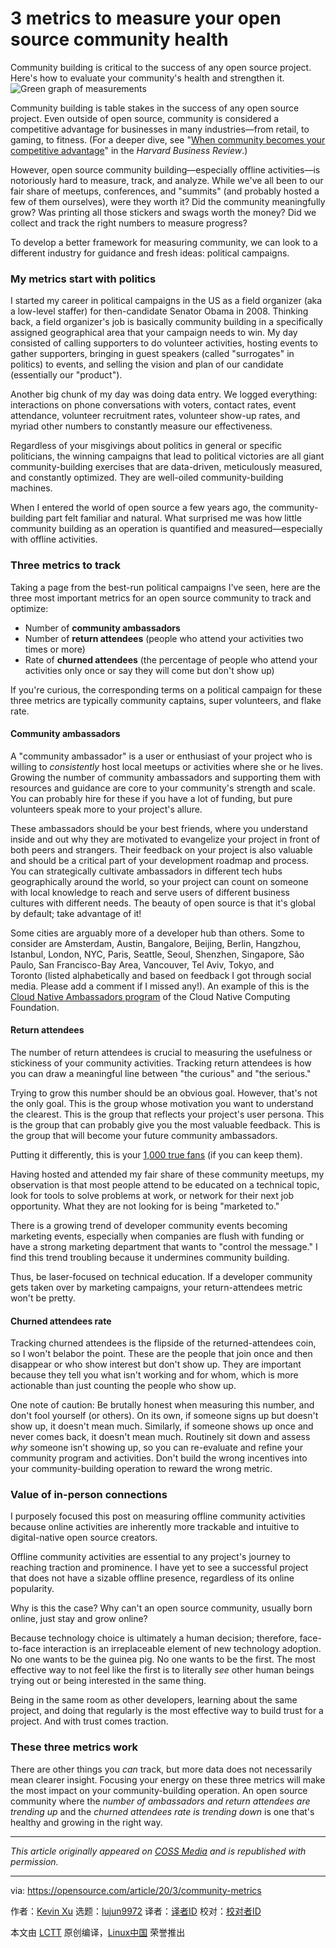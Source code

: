 [#]: collector: (lujun9972)
[#]: translator: ( )
[#]: reviewer: ( )
[#]: publisher: ( )
[#]: url: ( )
[#]: subject: (3 metrics to measure your open source community health)
[#]: via: (https://opensource.com/article/20/3/community-metrics)
[#]: author: (Kevin Xu https://opensource.com/users/kevin-xu)

3 metrics to measure your open source community health
======
Community building is critical to the success of any open source
project. Here's how to evaluate your community's health and strengthen
it.
![Green graph of measurements][1]

Community building is table stakes in the success of any open source project. Even outside of open source, community is considered a competitive advantage for businesses in many industries—from retail, to gaming, to fitness. (For a deeper dive, see "[When community becomes your competitive advantage][2]" in the _Harvard Business Review_.)

However, open source community building—especially offline activities—is notoriously hard to measure, track, and analyze. While we've all been to our fair share of meetups, conferences, and "summits" (and probably hosted a few of them ourselves), were they worth it? Did the community meaningfully grow? Was printing all those stickers and swags worth the money? Did we collect and track the right numbers to measure progress?

To develop a better framework for measuring community, we can look to a different industry for guidance and fresh ideas: political campaigns.

### My metrics start with politics

I started my career in political campaigns in the US as a field organizer (aka a low-level staffer) for then-candidate Senator Obama in 2008. Thinking back, a field organizer's job is basically community building in a specifically assigned geographical area that your campaign needs to win. My day consisted of calling supporters to do volunteer activities, hosting events to gather supporters, bringing in guest speakers (called "surrogates" in politics) to events, and selling the vision and plan of our candidate (essentially our "product").

Another big chunk of my day was doing data entry. We logged everything: interactions on phone conversations with voters, contact rates, event attendance, volunteer recruitment rates, volunteer show-up rates, and myriad other numbers to constantly measure our effectiveness.

Regardless of your misgivings about politics in general or specific politicians, the winning campaigns that lead to political victories are all giant community-building exercises that are data-driven, meticulously measured, and constantly optimized. They are well-oiled community-building machines.

When I entered the world of open source a few years ago, the community-building part felt familiar and natural. What surprised me was how little community building as an operation is quantified and measured—especially with offline activities.

### Three metrics to track

Taking a page from the best-run political campaigns I've seen, here are the three most important metrics for an open source community to track and optimize:

  * Number of **community ambassadors**
  * Number of **return attendees** (people who attend your activities two times or more)
  * Rate of **churned attendees** (the percentage of people who attend your activities only once or say they will come but don't show up)



If you're curious, the corresponding terms on a political campaign for these three metrics are typically community captains, super volunteers, and flake rate.

#### Community ambassadors

A "community ambassador" is a user or enthusiast of your project who is willing to _consistently_ host local meetups or activities where she or he lives. Growing the number of community ambassadors and supporting them with resources and guidance are core to your community's strength and scale. You can probably hire for these if you have a lot of funding, but pure volunteers speak more to your project's allure.

These ambassadors should be your best friends, where you understand inside and out why they are motivated to evangelize your project in front of both peers and strangers. Their feedback on your project is also valuable and should be a critical part of your development roadmap and process. You can strategically cultivate ambassadors in different tech hubs geographically around the world, so your project can count on someone with local knowledge to reach and serve users of different business cultures with different needs. The beauty of open source is that it's global by default; take advantage of it!

Some cities are arguably more of a developer hub than others. Some to consider are Amsterdam, Austin, Bangalore, Beijing, Berlin, Hangzhou, Istanbul, London, NYC, Paris, Seattle, Seoul, Shenzhen, Singapore, São Paulo, San Francisco-Bay Area, Vancouver, Tel Aviv, Tokyo, and Toronto (listed alphabetically and based on feedback I got through social media. Please add a comment if I missed any!). An example of this is the [Cloud Native Ambassadors program][3] of the Cloud Native Computing Foundation.

#### Return attendees

The number of return attendees is crucial to measuring the usefulness or stickiness of your community activities. Tracking return attendees is how you can draw a meaningful line between "the curious" and "the serious."

Trying to grow this number should be an obvious goal. However, that's not the only goal. This is the group whose motivation you want to understand the clearest. This is the group that reflects your project's user persona. This is the group that can probably give you the most valuable feedback. This is the group that will become your future community ambassadors.

Putting it differently, this is your [1,000 true fans][4] (if you can keep them).

Having hosted and attended my fair share of these community meetups, my observation is that most people attend to be educated on a technical topic, look for tools to solve problems at work, or network for their next job opportunity. What they are not looking for is being "marketed to."

There is a growing trend of developer community events becoming marketing events, especially when companies are flush with funding or have a strong marketing department that wants to "control the message." I find this trend troubling because it undermines community building.

Thus, be laser-focused on technical education. If a developer community gets taken over by marketing campaigns, your return-attendees metric won't be pretty.

#### Churned attendees rate

Tracking churned attendees is the flipside of the returned-attendees coin, so I won't belabor the point. These are the people that join once and then disappear or who show interest but don't show up. They are important because they tell you what isn't working and for whom, which is more actionable than just counting the people who show up.

One note of caution: Be brutally honest when measuring this number, and don't fool yourself (or others). On its own, if someone signs up but doesn't show up, it doesn't mean much. Similarly, if someone shows up once and never comes back, it doesn't mean much. Routinely sit down and assess _why_ someone isn't showing up, so you can re-evaluate and refine your community program and activities. Don't build the wrong incentives into your community-building operation to reward the wrong metric.

### Value of in-person connections

I purposely focused this post on measuring offline community activities because online activities are inherently more trackable and intuitive to digital-native open source creators.

Offline community activities are essential to any project's journey to reaching traction and prominence. I have yet to see a successful project that does not have a sizable offline presence, regardless of its online popularity.

Why is this the case? Why can't an open source community, usually born online, just stay and grow online?

Because technology choice is ultimately a human decision; therefore, face-to-face interaction is an irreplaceable element of new technology adoption. No one wants to be the guinea pig. No one wants to be the first. The most effective way to not feel like the first is to literally _see_ other human beings trying out or being interested in the same thing.

Being in the same room as other developers, learning about the same project, and doing that regularly is the most effective way to build trust for a project. And with trust comes traction.

### These three metrics work

There are other things you _can_ track, but more data does not necessarily mean clearer insight. Focusing your energy on these three metrics will make the most impact on your community-building operation. An open source community where the _number of ambassadors and return attendees are trending up_ and the _churned attendees rate is trending down_ is one that's healthy and growing in the right way.

* * *

_This article originally appeared on_ _[COSS Media][5]_ _and is republished with permission._

--------------------------------------------------------------------------------

via: https://opensource.com/article/20/3/community-metrics

作者：[Kevin Xu][a]
选题：[lujun9972][b]
译者：[译者ID](https://github.com/译者ID)
校对：[校对者ID](https://github.com/校对者ID)

本文由 [LCTT](https://github.com/LCTT/TranslateProject) 原创编译，[Linux中国](https://linux.cn/) 荣誉推出

[a]: https://opensource.com/users/kevin-xu
[b]: https://github.com/lujun9972
[1]: https://opensource.com/sites/default/files/styles/image-full-size/public/lead-images/metrics_lead-steps-measure.png?itok=DG7rFZPk (Green graph of measurements)
[2]: https://hbr.org/2020/01/when-community-becomes-your-competitive-advantage
[3]: https://www.cncf.io/people/ambassadors/
[4]: https://kk.org/thetechnium/1000-true-fans/
[5]: https://coss.media/how-to-measure-community-building/
